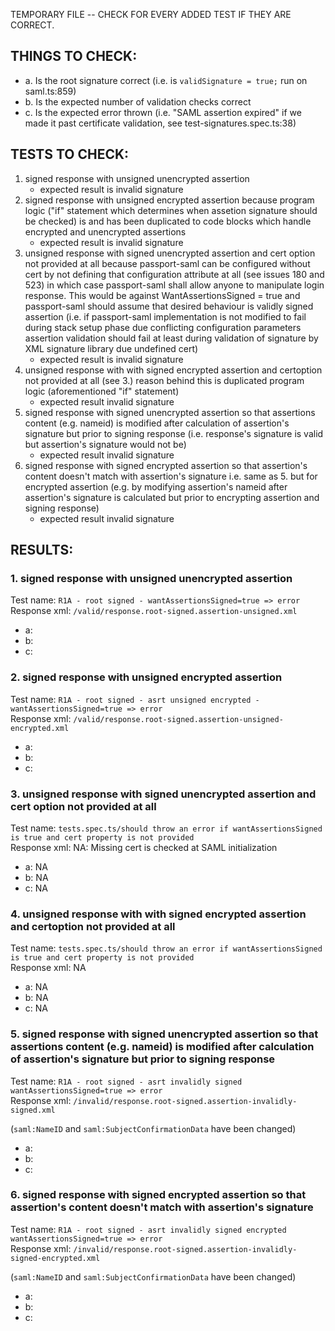 TEMPORARY FILE -- CHECK FOR EVERY ADDED TEST IF THEY ARE CORRECT.

## THINGS TO CHECK:

- a. Is the root signature correct (i.e. is `validSignature = true;` run on saml.ts:859)
- b. Is the expected number of validation checks correct
- c. Is the expected error thrown (i.e. "SAML assertion expired" if we made it past certificate validation, see test-signatures.spec.ts:38)

## TESTS TO CHECK:

1.  signed response with unsigned unencrypted assertion
    - expected result is invalid signature
2.  signed response with unsigned encrypted assertion
    because program logic ("if" statement which determines when assetion signature should be checked) is and has been duplicated to code blocks which handle encrypted and unencrypted assertions
    - expected result is invalid signature
3.  unsigned response with signed unencrypted assertion and cert option not provided at all
    because passport-saml can be configured without cert by not defining that configuration attribute at all (see issues 180 and 523) in which case passport-saml shall allow anyone to manipulate login response. This would be against WantAssertionsSigned = true and passport-saml should assume that desired behaviour is validly signed assertion (i.e. if passport-saml implementation is not modified to fail during stack setup phase due conflicting configuration parameters assertion validation should fail at least during validation of signature by XML signature library due undefined cert)
    - expected result is invalid signature
4.  unsigned response with with signed encrypted assertion and certoption not provided at all (see 3.)
    reason behind this is duplicated program logic (aforementioned "if" statement)
    - expected result invalid signature
5.  signed response with signed unencrypted assertion so that assertions content (e.g. nameid) is modified after calculation of assertion's signature but prior to signing response (i.e. response's signature is valid but assertion's signature would not be)
    - expected result invalid signature
6.  signed response with signed encrypted assertion so that assertion's content doesn't match with assertion's signature
    i.e. same as 5. but for encrypted assertion (e.g. by modifying assertion's nameid after assertion's signature is calculated but prior to encrypting assertion and signing response)
    - expected result invalid signature

## RESULTS:

### 1. signed response with unsigned unencrypted assertion

Test name: `R1A - root signed - wantAssertionsSigned=true => error`  
Response xml: `/valid/response.root-signed.assertion-unsigned.xml`

- a:
- b:
- c:

### 2. signed response with unsigned encrypted assertion

Test name: `R1A - root signed - asrt unsigned encrypted -wantAssertionsSigned=true => error`  
Response xml: `/valid/response.root-signed.assertion-unsigned-encrypted.xml`

- a:
- b:
- c:

### 3. unsigned response with signed unencrypted assertion and cert option not provided at all

Test name: `tests.spec.ts/should throw an error if wantAssertionsSigned is true and cert property is not provided`  
Response xml: NA: Missing cert is checked at SAML initialization

- a: NA
- b: NA
- c: NA

### 4. unsigned response with with signed encrypted assertion and certoption not provided at all

Test name: `tests.spec.ts/should throw an error if wantAssertionsSigned is true and cert property is not provided`  
Response xml: NA

- a: NA
- b: NA
- c: NA

### 5. signed response with signed unencrypted assertion so that assertions content (e.g. nameid) is modified after calculation of assertion's signature but prior to signing response

Test name: `R1A - root signed - asrt invalidly signed wantAssertionsSigned=true => error`  
Response xml: `/invalid/response.root-signed.assertion-invalidly-signed.xml`

(`saml:NameID` and `saml:SubjectConfirmationData` have been changed)

- a:
- b:
- c:

### 6. signed response with signed encrypted assertion so that assertion's content doesn't match with assertion's signature

Test name: `R1A - root signed - asrt invalidly signed encrypted wantAssertionsSigned=true => error`  
Response xml: `/invalid/response.root-signed.assertion-invalidly-signed-encrypted.xml`

(`saml:NameID` and `saml:SubjectConfirmationData` have been changed)

- a:
- b:
- c:

